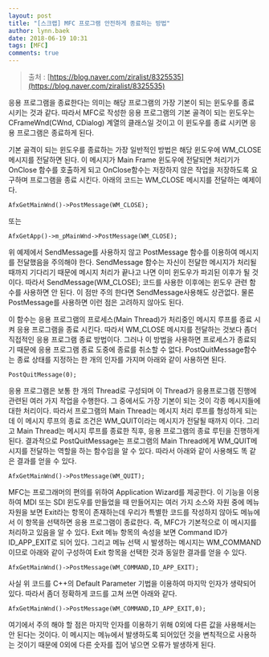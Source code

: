 ```yaml
---
layout: post
title: "[스크랩] MFC 프로그램 안전하게 종료하는 방법"
author: lynn.baek
date: 2018-06-19 10:31
tags: [MFC]
comments: true
---
```


> 출처 :  [https://blog.naver.com/ziralist/8325535](https://blog.naver.com/ziralist/8325535)



응용 프로그램을 종료한다는 의미는 해당 프로그램의 가장 기본이 되는 윈도우를 종료 시키는 것과 같다. 따라서 MFC로 작성한 응용 프로그램의 기본 골격이 되는 윈도우는 CFrameWnd(CWnd, CDialog) 계열의 클래스일 것이고 이 윈도우를 종료 시키면 응용 프로그램은 종료하게 된다. 



기본 골격이 되는 윈도우를 종료하는 가장 일반적인 방법은 해당 윈도우에 WM_CLOSE 메시지를 전달하면 된다. 이 메시지가 Main Frame 윈도우에 전달되면 처리기가 OnClose 함수를 호출하게 되고 OnClose함수는 저장하지 않은 작업을 저장하도록 요구하며 프로그램을 종료 시킨다. 아래의 코드는 WM_CLOSE 메시지를 전달하는 예제이다. 

`AfxGetMainWnd()->PostMessage(WM_CLOSE);`

또는

`AfxGetApp()->m_pMainWnd->PostMessage(WM_CLOSE);`

위 예제에서 SendMessage를 사용하지 않고 PostMessage 함수를 이용하여 메시지를 전달했음을 주의해야 한다. SendMessage 함수는 자신이 전달한 메시지가 처리될 때까지 기다리기 때문에 메시지 처리가 끝나고 나면 이미 윈도우가 파괴된 이후가 될 것이다. 따라서 SendMessage(WM_CLOSE); 코드를 사용한 이후에는 윈도우 관련 함수를 사용하면 안 된다. 이 점만 주의 한다면 SendMessage사용해도 상관없다. 물론 PostMessage를 사용하면 이런 점은 고려하지 않아도 된다. 



이 함수는 응용 프로그램의 프로세스(Main Thread)가 처리중인 메시지 루프를 종료 시켜 응용 프로그램을 종료 시킨다. 따라서 WM_CLOSE 메시지를 전달하는 것보다 좀더 직접적인 응용 프로그램 종료 방법이다. 그러나 이 방법을 사용하면 프로세스가 종료되기 때문에 응용 프로그램 종료 도중에 종료를 취소할 수 없다. PostQuitMessage함수는 종료 상태를 지정하는 한 개의 인자를 가지며 아래와 같이 사용하면 된다. 

`PostQuitMessage(0);`

응용 프로그램은 보통 한 개의 Thread로 구성되며 이 Thread가 응용프로그램 진행에 관련된 여러 가지 작업을 수행한다. 그 중에서도 가장 기본이 되는 것이 각종 메시지들에 대한 처리이다. 따라서 프로그램의 Main Thread는 메시지 처리 루프를 형성하게 되는데 이 메시지 루프의 종료 조건은 WM_QUIT이라는 메시지가 전달될 때까지 이다. 그리고 Main Thread는 메시지 루프를 종료한 직후, 응용 프로그램의 종료 루틴을 진행하게 된다. 결과적으로 PostQuitMessage는 프로그램의 Main Thread에게 WM_QUIT메시지를 전달하는 역할을 하는 함수임을 알 수 있다. 따라서 아래와 같이 사용해도 똑 같은 결과를 얻을 수 있다. 

`AfxGetMainWnd()->PostMessage(WM_QUIT); `



MFC는 프로그래머의 편의를 위하여 Application Wizard를 제공한다. 이 기능을 이용하여 MDI 또는 SDI 윈도우를 만들었을 때 만들어지는 여러 가지 소스와 자원 중에 메뉴 자원을 보면 Exit라는 항목이 존재하는데 우리가 특별한 코드를 작성하지 않아도 메뉴에서 이 항목을 선택하면 응용 프로그램이 종료한다. 즉, MFC가 기본적으로 이 메시지를 처리하고 있음을 알 수 있다. Exit 메뉴 항목의 속성을 보면 Command ID가 ID_APP_EXIT로 되어 있다. 그리고 메뉴 선택 시 발생하는 메시지는 WM_COMMAND이므로 아래와 같이 구성하여 Exit 항목을 선택한 것과 동일한 결과를 얻을 수 있다. 

`AfxGetMainWnd()->PostMessage(WM_COMMAND,ID_APP_EXIT);`

사실 위 코드를 C++의 Default Parameter 기법을 이용하여 마지막 인자가 생략되어 있다. 따라서 좀더 정확하게 코드를 고쳐 쓰면 아래와 같다. 

`AfxGetMainWnd()->PostMessage(WM_COMMAND,ID_APP_EXIT,0); `

여기에서 주의 해야 할 점은 마지막 인자를 이용하기 위해 0외에 다른 값을 사용해서는 안 된다는 것이다. 이 메시지는 메뉴에서 발생하도록 되어있던 것을 변칙적으로 사용하는 것이기 때문에 0외에 다른 숫자를 집어 넣으면 오류가 발생하게 된다. 